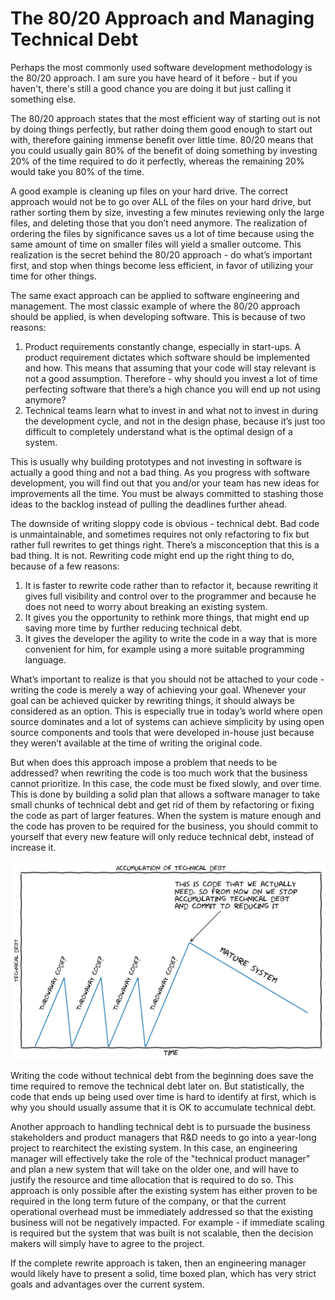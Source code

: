 # The 80/20 Approach and Managing Technical Debt

Perhaps the most commonly used software development methodology is the 80/20 approach. I am sure you have heard of it before - but if you haven't, there's still a good chance you are doing it but just calling it something else. 

The 80/20 approach states that the most efficient way of starting out is not by doing things perfectly, but rather doing them good enough to start out with, therefore gaining immense benefit over little time. 80/20 means that you could usually gain 80% of the benefit of doing something by investing 20% of the time required to do it perfectly, whereas the remaining 20% would take you 80% of the time.

A good example is cleaning up files on your hard drive. The correct approach would not be to go over ALL of the files on your hard drive, but rather sorting them by size, investing a few minutes reviewing only the large files, and deleting those that you don’t need anymore. The realization of ordering the files by significance saves us a lot of time because using the same amount of time on smaller files will yield a smaller outcome. This realization is the secret behind the 80/20 approach - do what’s important first, and stop when things become less efficient, in favor of utilizing your time for other things.

The same exact approach can be applied to software engineering and management. The most classic example of where the 80/20 approach should be applied, is when developing software. This is because of two reasons:

1. Product requirements constantly change, especially in start-ups. A product requirement dictates which software should be implemented and how. This means that assuming that your code will stay relevant is not a good assumption. Therefore - why should you invest a lot of time perfecting software that there’s a high chance you will end up not using anymore?
2. Technical teams learn what to invest in and what not to invest in during the development cycle, and not in the design phase, because it’s just too difficult to completely understand what is the optimal design of a system.

This is usually why building prototypes and not investing in software is actually a good thing and not a bad thing. As you progress with software development, you will find out that you and/or your team has new ideas for improvements all the time. You must be always committed to stashing those ideas to the backlog instead of pulling the deadlines further ahead.

The downside of writing sloppy code is obvious - technical debt. Bad code is unmaintainable, and sometimes requires not only refactoring to fix but rather full rewrites to get things right. There’s a misconception that this is a bad thing. It is not. Rewriting code might end up the right thing to do, because of a few reasons:

1. It is faster to rewrite code rather than to refactor it, because rewriting it gives full visibility and control over to the programmer and because he does not need to worry about breaking an existing system.
2. It gives you the opportunity to rethink more things, that might end up saving more time by further reducing technical debt.
3. It gives the developer the agility to write the code in a way that is more convenient for him, for example using a more suitable programming language.

What’s important to realize is that you should not be attached to your code - writing the code is merely a way of achieving your goal. Whenever your goal can be achieved quicker by rewriting things, it should always be considered as an option. This is especially true in today’s world where open source dominates and a lot of systems can achieve simplicity by using open source components and tools that were developed in-house just because they weren’t available at the time of writing the original code.

But when does this approach impose a problem that needs to be addressed? when rewriting the code is too much work that the business cannot prioritize. In this case, the code must be fixed slowly, and over time. This is done by building a solid plan that allows a software manager to take small chunks of technical debt and get rid of them by refactoring or fixing the code as part of larger features. When the system is mature enough and the code has proven to be required for the business, you should commit to yourself that every new feature will only reduce technical debt, instead of increase it.

![Technical Debt](images/techdebt.png)

Writing the code without technical debt from the beginning does save the time required to remove the technical debt later on. But statistically, the code that ends up being used over time is hard to identify at first, which is why you should usually assume that it is OK to accumulate technical debt.

Another approach to handling technical debt is to pursuade the business stakeholders and product managers that R&D needs to go into a year-long project to rearchitect the existing system. In this case, an engineering manager will effectively take the role of the "technical product manager" and plan a new system that will take on the older one, and will have to justify the resource and time allocation that is required to do so. This approach is only possible after the existing system has either proven to be required in the long term future of the company, or that the current operational overhead must be immediately addressed so that the existing business will not be negatively impacted. For example - if immediate scaling is required but the system that was built is not scalable, then the decision makers will simply have to agree to the project.

If the complete rewrite approach is taken, then an engineering manager would likely have to present a solid, time boxed plan, which has very strict goals and advantages over the current system.

